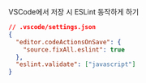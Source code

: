 VSCode에서 저장 시 ESLint 동작하게 하기

```json
// .vscode/settings.json
{
  "editor.codeActionsOnSave": {
    "source.fixAll.eslint": true
  },
  "eslint.validate": ["javascript"]
}
```

